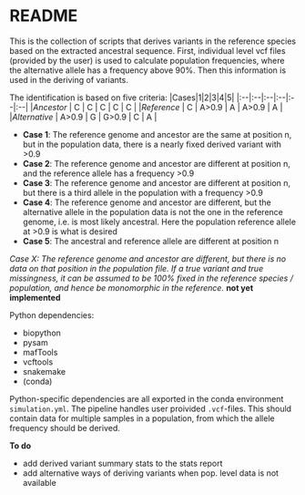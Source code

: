 # README
This is the collection of scripts that derives variants in the reference species based on the extracted ancestral sequence. First, individual level vcf files (provided by the user) is used to calculate population frequencies, where the alternative allele has a frequency above 90%. Then this information is used in the deriving of variants. 

The identification is based on five criteria:
|Cases|1|2|3|4|5|
|:--|:--|:--|:--|:--|:--|
|*Ancestor* | C | C	| C	| C	| C |
|*Reference* | C | A>0.9 | A | A>0.9 | A |
|*Alternative* | A>0.9 | G | G>0.9 | C | A |

- **Case 1**: The reference genome and ancestor are the same at position n,
		but in the population data, there is a nearly fixed derived variant with >0.9
- **Case 2**: The reference genome and ancestor are different at position n,
		and the reference allele has a frequency >0.9
- **Case 3**: The reference genome and ancestor are different at position n,
		but there is a third allele in the population with a frequency >0.9
- **Case 4**: The reference genome and ancestor are different, but the alternative allele
		in the population data is not the one in the reference genome, i.e. is most
		likely ancestral. Here the population reference allele at >0.9 is what is desired
- **Case 5**: The ancestral and reference allele are different at position n

*Case X: The reference genome and ancestor are different, but there is no data on that position*
		*in the population file. If a true variant and true missingness, it can be *assumed to be 100% fixed*
		in the reference species / population, and hence be monomorphic in the reference.*
		**not yet implemented**

Python dependencies:
- biopython
- pysam
- mafTools
- vcftools
- snakemake
- (conda)

Python-specific dependencies are all exported in the conda environment `simulation.yml`. The pipeline handles user proivided `.vcf`-files. This should contain data for multiple samples in a population, from which the allele frequency should be derived. 

**To do**
- add derived variant summary stats to the stats report
- add alternative ways of deriving variants when pop. level data is not available



